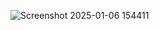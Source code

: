 ![Screenshot 2025-01-06 154411](https://github.com/user-attachments/assets/f8027584-10a9-4c69-88fc-e7077194153f)
